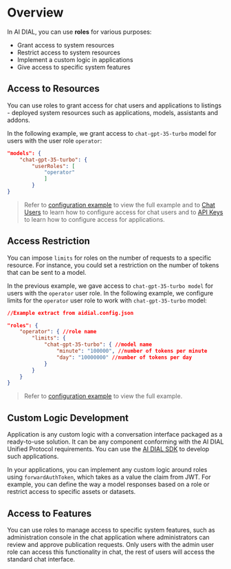 # Overview

In AI DIAL, you can use **roles** for various purposes:

* Grant access to system resources
* Restrict access to system resources
* Implement a custom logic in applications
* Give access to specific system features

## Access to Resources

You can use roles to grant access for chat users and applications to listings - deployed system resources such as applications, models, assistants and addons. 

In the following example, we grant access to `chat-gpt-35-turbo` model for users with the user role `operator`:

```Json
"models": {
    "chat-gpt-35-turbo": {
        "userRoles": [
            "operator"
            ]
        }
}
```

> Refer to [configuration example](https://github.com/epam/ai-dial-core/blob/development/sample/aidial.config.json) to view the full example and to [Chat Users](/Roles%20and%20Access%20Control/chat-users) to learn how to configure access for chat users and to [API Keys](/Roles%20and%20Access%20Control/API%20Keys) to learn how to configure access for applications.

## Access Restriction

You can impose `limits` for roles on the number of requests to a specific resource. For instance, you could set a restriction on the number of tokens that can be sent to a model.

In the previous example, we gave access to `chat-gpt-35-turbo model` for users with the `operator` user role. In the following example, we configure limits for the `operator` user role to work with `chat-gpt-35-turbo` model:

```Json
//Example extract from aidial.config.json

"roles": {
    "operator": { //role name
        "limits": {
            "chat-gpt-35-turbo": { //model name
                "minute": "100000", //number of tokens per minute
                "day": "10000000" //number of tokens per day
            }
        }
    }
}
```

> Refer to [configuration example](https://github.com/epam/ai-dial-core/blob/development/sample/aidial.config.json) to view the full example.

## Custom Logic Development 

Application is any custom logic with a conversation interface packaged as a ready-to-use solution. It can be any component conforming with the AI DIAL Unified Protocol requirements. You can use the [AI DIAL SDK](https://github.com/epam/ai-dial-sdk) to develop such applications.

In your applications, you can implement any custom logic around roles using `forwardAuthToken`, which takes as a value the claim from JWT. For example, you can define the way a model responses based on a role or restrict access to specific assets or datasets. 

## Access to Features

You can use roles to manage access to specific system features, such as administration console in the chat application where administrators can review and approve publication requests. Only users with the admin user role can access this functionality in chat, the rest of users will access the standard chat interface.



